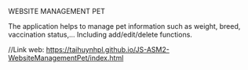 WEBSITE MANAGEMENT PET

The application helps to manage pet information such as weight, breed, vaccination status,...
Including add/edit/delete functions.

//Link web:
https://taihuynhpl.github.io/JS-ASM2-WebsiteManagementPet/index.html
